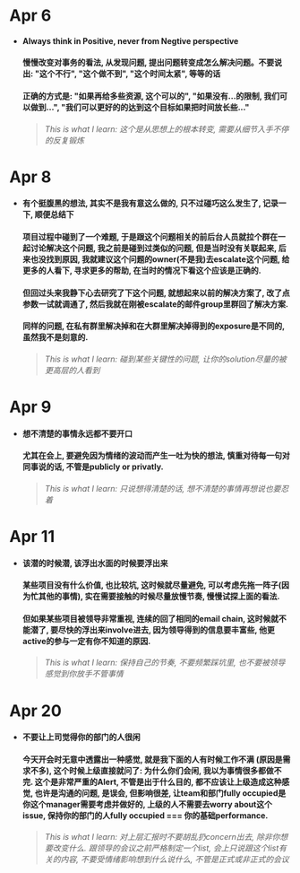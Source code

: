 # Apr 6

- #### Always think in Positive, never from Negtive perspective

  #### 慢慢改变对事务的看法, 从发现问题, 提出问题转变成怎么解决问题。不要说出: "这个不行", "这个做不到", "这个时间太紧", 等等的话
  
  #### 正确的方式是: "如果再给多些资源, 这个可以的", "如果没有...的限制, 我们可以做到...", "我们可以更好的的达到这个目标如果把时间放长些..."

  
  > *This is what I learn: 这个是从思想上的根本转变, 需要从细节入手不停的反复锻炼*



# Apr 8

- #### 有个挺腹黑的想法, 其实不是我有意这么做的, 只不过碰巧这么发生了, 记录一下, 顺便总结下

  #### 项目过程中碰到了一个难题, 于是跟这个问题相关的前后台人员就拉个群在一起讨论解决这个问题, 我之前是碰到过类似的问题, 但是当时没有关联起来, 后来也没找到原因, 我就建议这个问题的owner(不是我)去escalate这个问题, 给更多的人看下, 寻求更多的帮助, 在当时的情况下看这个应该是正确的.
  
  #### 但回过头来我静下心去研究了下这个问题, 就想起来以前的解决方案了, 改了点参数一试就调通了, 然后我就在刚被escalate的邮件group里群回了解决方案. 
  
  #### 同样的问题, 在私有群里解决掉和在大群里解决掉得到的exposure是不同的, 虽然我不是刻意的.

  
  > *This is what I learn: 碰到某些关键性的问题, 让你的solution尽量的被更高层的人看到*



# Apr 9

- #### 想不清楚的事情永远都不要开口

  #### 尤其在会上, 要避免因为情绪的波动而产生一吐为快的想法, 慎重对待每一句对同事说的话, 不管是publicly or privatly.

  
  > *This is what I learn: 只说想得清楚的话, 想不清楚的事情再想说也要忍着*


# Apr 11

- #### 该潜的时候潜, 该浮出水面的时候要浮出来

  #### 某些项目没有什么价值, 也比较坑, 这时候就尽量避免, 可以考虑先拖一阵子(因为忙其他的事情), 实在需要接触的时候尽量放慢节奏, 慢慢试探上面的看法.
  
  #### 但如果某些项目被领导非常重视, 连续的回了相同的email chain, 这时候就不能潜了, 要尽快的浮出来involve进去, 因为领导得到的信息要丰富些, 他更active的参与一定有你不知道的原因. 

  > *This is what I learn: 保持自己的节奏, 不要频繁踩坑里, 也不要被领导感觉到你放手不管事情*


# Apr 20

- #### 不要让上司觉得你的部门的人很闲

  #### 今天开会时无意中透露出一种感觉, 就是我下面的人有时候工作不满 (原因是需求不多), 这个时候上级直接就问了: 为什么你们会闲, 我以为事情很多都做不完. 这个是非常严重的Alert, 不管是出于什么目的, 都不应该让上级造成这种感觉, 也许是沟通的问题, 是误会, 但影响很差, 让team和部门fully occupied是你这个manager需要考虑并做好的, 上级的人不需要去worry about这个issue, 保持你的部门的人fully occupied === 你的基础performance.
   

  > *This is what I learn: 对上层汇报时不要胡乱扔concern出去, 除非你想要改变什么. 跟领导的会议之前严格制定一个list, 会上只说跟这个list有关的内容, 不要受情绪影响想到什么说什么, 不管是正式或非正式的会议*



